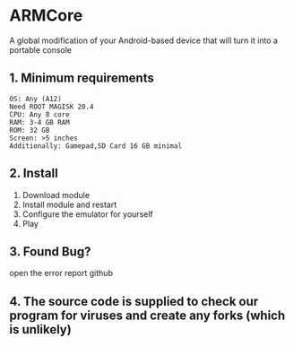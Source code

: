 
# ARMCore
A global modification of your Android-based device that will turn it into a portable console
## 1. Minimum requirements ##
```
OS: Any (A12)
Need ROOT MAGISK 20.4
CPU: Any 8 core
RAM: 3-4 GB RAM
ROM: 32 GB 
Screen: >5 inches
Additionally: Gamepad,SD Card 16 GB minimal

```
## 2. Install ##

1. Download module
2. Install module and restart
3. Configure the emulator for yourself 
4. Play
## 3. Found Bug? ##
open the error report github
## 4. The source code is supplied to check our program for viruses and create any forks (which is unlikely) ##
